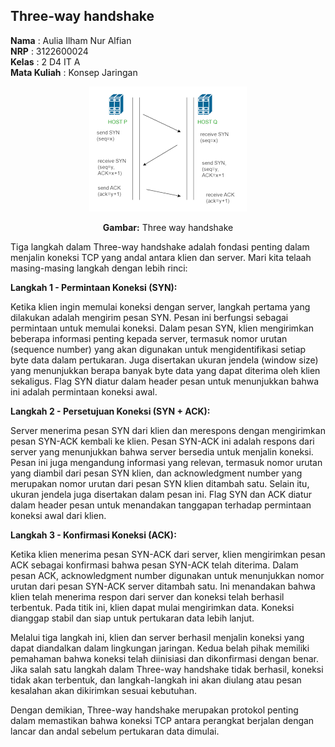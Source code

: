 ## Three-way handshake
**Nama** : Aulia Ilham Nur Alfian </br>
**NRP** : 3122600024 </br>
**Kelas** : 2 D4 IT A </br>
**Mata Kuliah** : Konsep Jaringan </br>
<div  align="center">
<img  src="assets/download.png">
<p><strong>Gambar:</strong> Three way handshake</p>
</div>
Tiga langkah dalam Three-way handshake adalah fondasi penting dalam menjalin koneksi TCP yang andal antara klien dan server. Mari kita telaah masing-masing langkah dengan lebih rinci:

**Langkah 1 - Permintaan Koneksi (SYN):**

Ketika klien ingin memulai koneksi dengan server, langkah pertama yang dilakukan adalah mengirim pesan SYN. Pesan ini berfungsi sebagai permintaan untuk memulai koneksi. Dalam pesan SYN, klien mengirimkan beberapa informasi penting kepada server, termasuk nomor urutan (sequence number) yang akan digunakan untuk mengidentifikasi setiap byte data dalam pertukaran. Juga disertakan ukuran jendela (window size) yang menunjukkan berapa banyak byte data yang dapat diterima oleh klien sekaligus. Flag SYN diatur dalam header pesan untuk menunjukkan bahwa ini adalah permintaan koneksi awal.

**Langkah 2 - Persetujuan Koneksi (SYN + ACK):**

Server menerima pesan SYN dari klien dan merespons dengan mengirimkan pesan SYN-ACK kembali ke klien. Pesan SYN-ACK ini adalah respons dari server yang menunjukkan bahwa server bersedia untuk menjalin koneksi. Pesan ini juga mengandung informasi yang relevan, termasuk nomor urutan yang diambil dari pesan SYN klien, dan acknowledgment number yang merupakan nomor urutan dari pesan SYN klien ditambah satu. Selain itu, ukuran jendela juga disertakan dalam pesan ini. Flag SYN dan ACK diatur dalam header pesan untuk menandakan tanggapan terhadap permintaan koneksi awal dari klien.

**Langkah 3 - Konfirmasi Koneksi (ACK):**

Ketika klien menerima pesan SYN-ACK dari server, klien mengirimkan pesan ACK sebagai konfirmasi bahwa pesan SYN-ACK telah diterima. Dalam pesan ACK, acknowledgment number digunakan untuk menunjukkan nomor urutan dari pesan SYN-ACK server ditambah satu. Ini menandakan bahwa klien telah menerima respon dari server dan koneksi telah berhasil terbentuk. Pada titik ini, klien dapat mulai mengirimkan data. Koneksi dianggap stabil dan siap untuk pertukaran data lebih lanjut.

Melalui tiga langkah ini, klien dan server berhasil menjalin koneksi yang dapat diandalkan dalam lingkungan jaringan. Kedua belah pihak memiliki pemahaman bahwa koneksi telah diinisiasi dan dikonfirmasi dengan benar. Jika salah satu langkah dalam Three-way handshake tidak berhasil, koneksi tidak akan terbentuk, dan langkah-langkah ini akan diulang atau pesan kesalahan akan dikirimkan sesuai kebutuhan.

Dengan demikian, Three-way handshake merupakan protokol penting dalam memastikan bahwa koneksi TCP antara perangkat berjalan dengan lancar dan andal sebelum pertukaran data dimulai.
